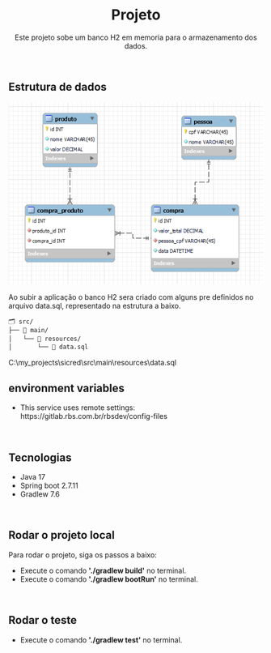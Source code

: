 <h1 align="center">Projeto</h1>
<p align="center">Este projeto sobe um banco H2 em memoria para o armazenamento dos dados.</p>

<br/><h2 align="left">Estrutura de dados</h2>

![Diagrama ER](https://github.com/uczak/sicredi/blob/main/src/main/resources/static/DiagramaER.PNG)

Ao subir a aplicação o banco H2 sera criado com alguns pre definidos no arquivo data.sql, representado na estrutura a baixo.
```txt
🗂️ src/
├── 📂 main/
│   └── 📂 resources/
│       └── 📝 data.sql

````

C:\my_projects\sicred\src\main\resources\data.sql
<br/><h2 align="left">environment variables</h2>
<ul>
  <li> This service uses remote settings:  https://gitlab.rbs.com.br/rbsdev/config-files</li>
</ul>
<br/><h2 align="left">Tecnologias</h2>
<ul>
  <li>Java 17</li>
  <li>Spring boot 2.7.11</li>
  <li>Gradlew 7.6</li>
</ul>
<br/><h2 align="left">Rodar o projeto local </h2>
<p>Para rodar o projeto, siga os passos a baixo:</p>
<ul>
  <li>Execute o comando <b>'./gradlew build'</b> no terminal.</li>
  <li>Execute o comando <b>'./gradlew bootRun'</b> no terminal.</li>
</ul>  



<br/><h2 align="left">Rodar o teste</h2>

<ul>
  <li>Execute o comando <b>'./gradlew test'</b> no terminal.</li>
</ul>  
